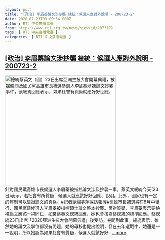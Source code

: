 ```yaml
---
layout: post
title: "[政治] 李眉蓁論文涉抄襲 總統：候選人應對外說明 - 200723-2"
date: 2020-07-23T03:09:54.000Z
author: RTI 中央廣播電臺
from: https://www.rti.org.tw/news/view/id/2073179
tags: [ RTI 中央廣播電臺 ]
categories: [ RTI 中央廣播電臺 ]
---
```

<!--1595473794000-->
[[政治] 李眉蓁論文涉抄襲 總統：候選人應對外說明 - 200723-2](https://www.rti.org.tw/news/view/id/2073179)
------

<div>
<img src="https://static.rti.org.tw/assets/thumbnails/2020/07/23/20200723000020M.jpg" width="360" alt="總統蔡英文（圖）23日出席亞洲生技大會開幕典禮，被媒體問及國民黨高雄市長補選參選人李眉蓁涉嫌論文抄襲事件，蔡總統回應表示，如果社會有質疑就應好好回應。" title="總統蔡英文（圖）23日出席亞洲生技大會開幕典禮，被媒體問及國民黨高雄市長補選參選人李眉蓁涉嫌論文抄襲事件，蔡總統回應表示，如果社會有質疑就應好好回應。"><br>針對國民黨高雄市長候選人李眉蓁被指控論文涉及抄襲一事，蔡英文總統今天(23日)表示，若社會有所質疑，候選人就應該好好回應、說明。此外，國家也有一定的體制可以驗證論文的真偽。#記者歐陽夢萍採訪報導#高雄市長補選將在8月中舉行，國民黨籍候選人李眉蓁被指控碩士論文整本抄襲。面對質疑，李眉蓁表示要檢視論文應該一視同仁，如果蔡英文總統回應，她也會按照蔡總統的標準回應。蔡總統23日出席「2020亞洲生技大會開幕典禮」後受訪，被問到此事。總統表示，雖然她的論文及學位都沒有問題，她的母校也提出說明，但在去年選戰中，她還是一一說明，所以她認為如果社會有質疑，候選人就該好好...<a target="_blank" href="https://www.rti.org.tw/news/view/id/2073179">...more</a>
</div>
